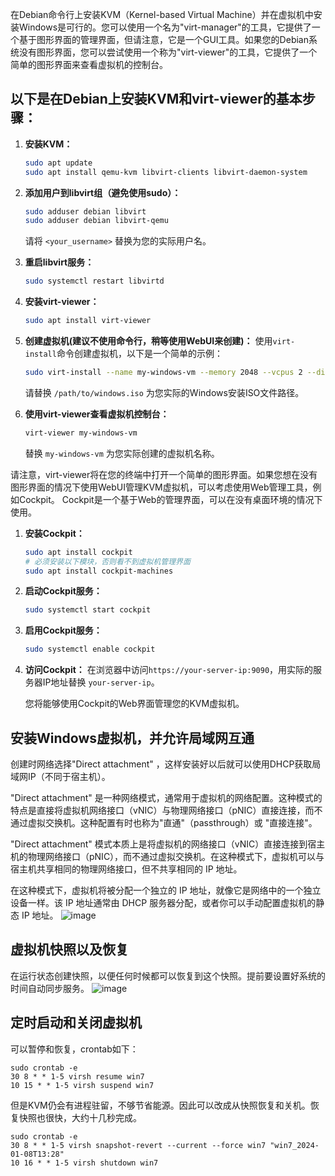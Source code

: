 在Debian命令行上安装KVM（Kernel-based Virtual Machine）并在虚拟机中安装Windows是可行的。您可以使用一个名为"virt-manager"的工具，它提供了一个基于图形界面的管理界面，但请注意，它是一个GUI工具。如果您的Debian系统没有图形界面，您可以尝试使用一个称为"virt-viewer"的工具，它提供了一个简单的图形界面来查看虚拟机的控制台。

## 以下是在Debian上安装KVM和virt-viewer的基本步骤：

1. **安装KVM：**
   ```bash
   sudo apt update
   sudo apt install qemu-kvm libvirt-clients libvirt-daemon-system
   ```

2. **添加用户到libvirt组（避免使用sudo）：**
   ```bash
   sudo adduser debian libvirt
   sudo adduser debian libvirt-qemu
   ```

   请将 `<your_username>` 替换为您的实际用户名。

3. **重启libvirt服务：**
   ```bash
   sudo systemctl restart libvirtd
   ```

4. **安装virt-viewer：**
   ```bash
   sudo apt install virt-viewer
   ```

5. **创建虚拟机(建议不使用命令行，稍等使用WebUI来创建)：**
   使用`virt-install`命令创建虚拟机，以下是一个简单的示例：
   ```bash
   sudo virt-install --name my-windows-vm --memory 2048 --vcpus 2 --disk size=20 --cdrom /path/to/windows.iso --os-type windows --os-variant win10
   ```

   请替换 `/path/to/windows.iso` 为您实际的Windows安装ISO文件路径。

6. **使用virt-viewer查看虚拟机控制台：**
   ```bash
   virt-viewer my-windows-vm
   ```

   替换 `my-windows-vm` 为您实际创建的虚拟机名称。

请注意，virt-viewer将在您的终端中打开一个简单的图形界面。如果您想在没有图形界面的情况下使用WebUI管理KVM虚拟机，可以考虑使用Web管理工具，例如Cockpit。 Cockpit是一个基于Web的管理界面，可以在没有桌面环境的情况下使用。

1. **安装Cockpit：**
   ```bash
   sudo apt install cockpit
   # 必须安装以下模块，否则看不到虚拟机管理界面
   sudo apt install cockpit-machines
   ```

2. **启动Cockpit服务：**
   ```bash
   sudo systemctl start cockpit
   ```

3. **启用Cockpit服务：**
   ```bash
   sudo systemctl enable cockpit
   ```

4. **访问Cockpit：**
   在浏览器中访问`https://your-server-ip:9090`，用实际的服务器IP地址替换 `your-server-ip`。

   您将能够使用Cockpit的Web界面管理您的KVM虚拟机。

## 安装Windows虚拟机，并允许局域网互通

创建时网络选择"Direct attachment" ，这样安装好以后就可以使用DHCP获取局域网IP（不同于宿主机）。

"Direct attachment" 是一种网络模式，通常用于虚拟机的网络配置。这种模式的特点是直接将虚拟机网络接口（vNIC）与物理网络接口（pNIC）直接连接，而不通过虚拟交换机。这种配置有时也称为"直通"（passthrough）或 "直接连接"。

"Direct attachment" 模式本质上是将虚拟机的网络接口（vNIC）直接连接到宿主机的物理网络接口（pNIC），而不通过虚拟交换机。在这种模式下，虚拟机可以与宿主机共享相同的物理网络接口，但不共享相同的 IP 地址。

在这种模式下，虚拟机将被分配一个独立的 IP 地址，就像它是网络中的一个独立设备一样。该 IP 地址通常由 DHCP 服务器分配，或者你可以手动配置虚拟机的静态 IP 地址。
![image](https://github.com/chenyjc/home-lab/assets/17583587/95d002de-5e63-42f0-a6dd-d4ff29ed4958)

## 虚拟机快照以及恢复
在运行状态创建快照，以便任何时候都可以恢复到这个快照。提前要设置好系统的时间自动同步服务。
![image](https://github.com/chenyjc/home-lab/assets/17583587/445f3138-4ee4-4f4b-8b5a-ab9aedaefba6)

## 定时启动和关闭虚拟机
可以暂停和恢复，crontab如下：
```shell
sudo crontab -e
30 8 * * 1-5 virsh resume win7
10 15 * * 1-5 virsh suspend win7
```

但是KVM仍会有进程驻留，不够节省能源。因此可以改成从快照恢复和关机。恢复快照也很快，大约十几秒完成。
```shell
sudo crontab -e
30 8 * * 1-5 virsh snapshot-revert --current --force win7 "win7_2024-01-08T13:28"
10 16 * * 1-5 virsh shutdown win7
```

